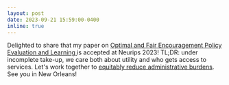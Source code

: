 ```yaml
---
layout: post
date: 2023-09-21 15:59:00-0400
inline: true
---
```


Delighted to share that my paper on [Optimal and Fair Encouragement Policy Evaluation and Learning
](https://arxiv.org/pdf/2309.07176.pdf) is accepted at Neurips 2023! TL;DR: under incomplete take-up, we care both about utility and who gets access to services. Let's work together to [equitably reduce administrative burdens](https://www.whitehouse.gov/omb/information-regulatory-affairs/burden-reduction-initiative/). See you in New Orleans! 